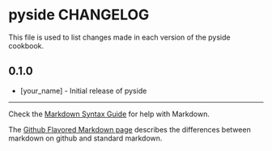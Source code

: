 pyside CHANGELOG
================

This file is used to list changes made in each version of the pyside cookbook.

0.1.0
-----
- [your_name] - Initial release of pyside

- - -
Check the [Markdown Syntax Guide](http://daringfireball.net/projects/markdown/syntax) for help with Markdown.

The [Github Flavored Markdown page](http://github.github.com/github-flavored-markdown/) describes the differences between markdown on github and standard markdown.
